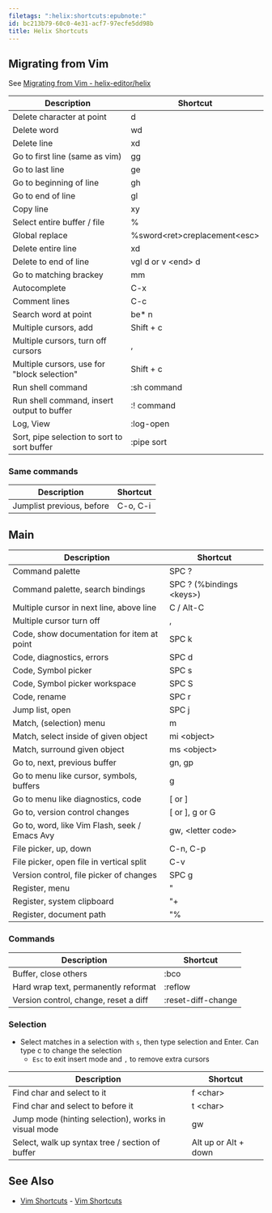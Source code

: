 ```yaml
---
filetags: ":helix:shortcuts:epubnote:"
id: bc213b79-60c0-4e31-acf7-97ecfe5dd98b
title: Helix Shortcuts
---
```


## Migrating from Vim

See [Migrating from Vim -
helix-editor/helix](https://github.com/helix-editor/helix/wiki/Migrating-from-Vim)

| Description                                 | Shortcut                         |
|---------------------------------------------|----------------------------------|
| Delete character at point                   | d                                |
| Delete word                                 | wd                               |
| Delete line                                 | xd                               |
| Go to first line (same as vim)              | gg                               |
| Go to last line                             | ge                               |
| Go to beginning of line                     | gh                               |
| Go to end of line                           | gl                               |
| Copy line                                   | xy                               |
| Select entire buffer / file                 | %                                |
| Global replace                              | %sword\<ret\>creplacement\<esc\> |
| Delete entire line                          | xd                               |
| Delete to end of line                       | vgl d or v \<end\> d             |
| Go to matching brackey                      | mm                               |
| Autocomplete                                | C-x                              |
| Comment lines                               | C-c                              |
| Search word at point                        | be\* n                           |
| Multiple cursors, add                       | Shift + c                        |
| Multiple cursors, turn off cursors          | ,                                |
| Multiple cursors, use for "block selection" | Shift + c                        |
| Run shell command                           | :sh command                      |
| Run shell command, insert output to buffer  | :! command                       |
| Log, View                                   | :log-open                        |
| Sort, pipe selection to sort to sort buffer | :pipe sort                       |

### Same commands

| Description               | Shortcut |
|---------------------------|----------|
| Jumplist previous, before | C-o, C-i |

## Main

| Description                                   | Shortcut                   |
|-----------------------------------------------|----------------------------|
| Command palette                               | SPC ?                      |
| Command palette, search bindings              | SPC ? (%bindings \<keys\>) |
| Multiple cursor in next line, above line      | C / Alt-C                  |
| Multiple cursor turn off                      | ,                          |
| Code, show documentation for item at point    | SPC k                      |
| Code, diagnostics, errors                     | SPC d                      |
| Code, Symbol picker                           | SPC s                      |
| Code, Symbol picker workspace                 | SPC S                      |
| Code, rename                                  | SPC r                      |
| Jump list, open                               | SPC j                      |
| Match, (selection) menu                       | m                          |
| Match, select inside of given object          | mi \<object\>              |
| Match, surround given object                  | ms \<object\>              |
| Go to, next, previous buffer                  | gn, gp                     |
| Go to menu like cursor, symbols, buffers      | g                          |
| Go to menu like diagnostics, code             | \[ or \]                   |
| Go to, version control changes                | \[ or \], g or G           |
| Go to, word, like Vim Flash, seek / Emacs Avy | gw, \<letter code\>        |
| File picker, up, down                         | C-n, C-p                   |
| File picker, open file in vertical split      | C-v                        |
| Version control, file picker of changes       | SPC g                      |
| Register, menu                                | "                          |
| Register, system clipboard                    | "+                         |
| Register, document path                       | "%                         |

### Commands

| Description                           | Shortcut           |
|---------------------------------------|--------------------|
| Buffer, close others                  | :bco               |
| Hard wrap text, permanently reformat  | :reflow            |
| Version control, change, reset a diff | :reset-diff-change |

### Selection

- Select matches in a selection with `s`, then type selection and Enter.
  Can type c to change the selection
  - `Esc` to exit insert mode and `,` to remove extra cursors

| Description                                         | Shortcut             |
|-----------------------------------------------------|----------------------|
| Find char and select to it                          | f \<char\>           |
| Find char and select to before it                   | t \<char\>           |
| Jump mode (hinting selection), works in visual mode | gw                   |
| Select, walk up syntax tree / section of buffer     | Alt up or Alt + down |

## See Also

- [Vim Shortcuts](005-Computer-Shortcuts-Vim.md) - [Vim
  Shortcuts](id:bdb62bfe-56b7-4c13-a1e4-9f91cf4e0bb5)
